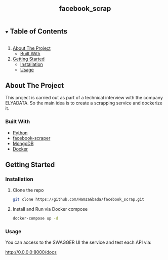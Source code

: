 


<!-- PROJECT LOGO -->
<br />
<p align="center">

  <h2 align="center">facebook_scrap</h2>

  
</p>



<!-- TABLE OF CONTENTS -->
<details open="open">
  <summary><h2 style="display: inline-block">Table of Contents</h2></summary>
  <ol>
    <li>
      <a href="#about-the-project">About The Project</a>
      <ul>
        <li><a href="#built-with">Built With</a></li>
      </ul>
    </li>
    <li>
      <a href="#getting-started">Getting Started</a>
      <ul>
        <li><a href="#installation">Installation</a></li>
        <li><a href="#usage">Usage</a></li>
      </ul>
    </li>
  </ol>
</details>



<!-- ABOUT THE PROJECT -->
## About The Project

This project is carried out as part of a technical interview with the company ELYADATA.
So the main idea is to create a scrapping service and dockerize it.

### Built With

* [Python](https://www.python.org/)
* [facebook-scraper](https://github.com/kevinzg/facebook-scraper)
* [MongoDB](https://www.mongodb.com/)
* [Docker](https://www.docker.com/)




<!-- GETTING STARTED -->
## Getting Started


### Installation

1. Clone the repo
   ```sh
   git clone https://github.com/HamzaGbada/facebook_scrap.git
   ```
2. Install and Run via Docker compose
   ```sh
   docker-compose up -d
   ```
### Usage

You can access to the SWAGGER UI the service and test each API via:

http://0.0.0.0:8000/docs

